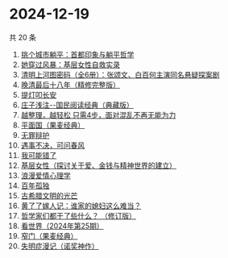 # 2024-12-19

共 20 条

<!-- BEGIN WEREAD -->
<!-- 最后更新时间 2024-12-19 00:01:10 +0800 -->
1. [挑个城市躺平：首都印象与躺平哲学](https://weread.qq.com/web/bookDetail/2b832bf0813ab96f1g014e0f)
1. [她穿过风暴：基层女性自救实录](https://weread.qq.com/web/bookDetail/b7b32fe0813ab9707g016a76)
1. [清明上河图密码（全6册）：张颂文、白百何主演同名悬疑探案剧](https://weread.qq.com/web/bookDetail/54432ff05c8966544e5bbfe)
1. [晚清最后十八年（精修完整版）](https://weread.qq.com/web/bookDetail/787328c0813ab9683g0195cf)
1. [提灯叩长安](https://weread.qq.com/web/bookDetail/49232380813ab9707g014133)
1. [庄子浅注--国民阅读经典（典藏版）](https://weread.qq.com/web/bookDetail/e5e32be0813ab9742g0138bd)
1. [越整理，越轻松 只需4步，面对混乱不再无能为力](https://weread.qq.com/web/bookDetail/a8732a00813ab953eg011dd0)
1. [平面国（果麦经典）](https://weread.qq.com/web/bookDetail/215328407200f6f9215a612)
1. [无罪辩护](https://weread.qq.com/web/bookDetail/2c232da0813ab9726g01820e)
1. [遇事不决，可问春风](https://weread.qq.com/web/bookDetail/19632730813ab96c5g019c3b)
1. [我可能错了](https://weread.qq.com/web/bookDetail/253321f0813ab96fcg010512)
1. [基层女性（探讨关于爱、金钱与精神世界的建立）](https://weread.qq.com/web/bookDetail/d3c3209072646383d3ce031)
1. [浪漫爱情心理学](https://weread.qq.com/web/bookDetail/86432ee0813ab92b1g010acd)
1. [百年孤独](https://weread.qq.com/web/bookDetail/8bc329705e46708bcb0c164)
1. [古希腊文明的光芒](https://weread.qq.com/web/bookDetail/e4f32ea0721d0b4ee4f364d)
1. [黄了了嫁人记：谁家的媳妇这么难当？](https://weread.qq.com/web/bookDetail/29932610813ab95edg01504c)
1. [哲学家们都干了些什么？ （修订版）](https://weread.qq.com/web/bookDetail/28932750813ab6bd1g010e25)
1. [看世界（2024年第25期）](https://weread.qq.com/web/bookDetail/94032860813ab97a3g016599)
1. [窄门（果麦经典）](https://weread.qq.com/web/bookDetail/39e323e0716a308739e70be)
1. [失明症漫记（诺奖神作）](https://weread.qq.com/web/bookDetail/94c325d05e1ae594c7c1535)
<!-- END WEREAD -->